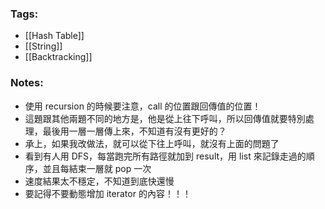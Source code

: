 ### Tags:
- [[Hash Table]]
- [[String]]
- [[Backtracking]]
### Notes:
 - 使用 recursion 的時候要注意，call 的位置跟回傳值的位置！
 - 這題跟其他兩題不同的地方是，他是從上往下呼叫，所以回傳值就要特別處理，最後用一層一層傳上來，不知道有沒有更好的？
 - 承上，如果我改做法，就可以從下往上呼叫，就沒有上面的問題了
 - 看到有人用 DFS，每當跑完所有路徑就加到 result，用 list 來記錄走過的順序，並且每結束一層就 pop 一次
 - 速度結果太不穩定，不知道到底快還慢
 - 要記得不要動態增加 iterator 的內容！！！

